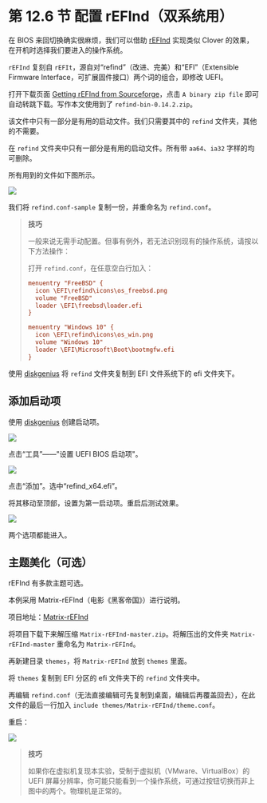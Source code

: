 # 第 12.6 节 配置 rEFInd（双系统用）

在 BIOS 来回切换确实很麻烦，我们可以借助 [rEFInd](https://www.rodsbooks.com/refind/) 实现类似 Clover 的效果，在开机时选择我们要进入的操作系统。

`rEFInd` 复刻自 `rEFIt`，源自对“refind”（改进、完美）和“EFI”（Extensible Firmware Interface，可扩展固件接口）两个词的组合，即修改 UEFI。

打开下载页面 [Getting rEFInd from Sourceforge](https://www.rodsbooks.com/refind/getting.html)，点击 `A binary zip file` 即可自动转跳下载。写作本文使用到了 `refind-bin-0.14.2.zip`。

该文件中只有一部分是有用的启动文件。我们只需要其中的 `refind` 文件夹，其他的不需要。

在 `refind` 文件夹中只有一部分是有用的启动文件。所有带 `aa64`、`ia32` 字样的均可删除。

所有用到的文件如下图所示。

![](../.gitbook/assets/shuang12.png)

我们将 `refind.conf-sample` 复制一份，并重命名为 `refind.conf`。


>**技巧**
>
>一般来说无需手动配置。但事有例外，若无法识别现有的操作系统，请按以下方法操作：
>
>打开 `refind.conf`，在任意空白行加入：
>
>```ini
>menuentry "FreeBSD" { 
>	icon \EFI\refind\icons\os_freebsd.png 
>	volume "FreeBSD"
>	loader \EFI\freebsd\loader.efi 
>}
>
>menuentry "Windows 10" { 
>	icon \EFI\refind\icons\os_win.png
>	volume "Windows 10"  
>	loader \EFI\Microsoft\Boot\bootmgfw.efi 
>}
>```

使用 [diskgenius](https://www.diskgenius.com/) 将 `refind` 文件夹复制到 EFI 文件系统下的 efi 文件夹下。

## 添加启动项

使用 [diskgenius](https://www.diskgenius.com/) 创建启动项。

![](../.gitbook/assets/shuang14.png)

点击“工具”——"设置 UEFI BIOS 启动项"。

![](../.gitbook/assets/shuang15.png)

点击“添加”。选中“refind_x64.efi”。

将其移动至顶部，设置为第一启动项。重启后测试效果。

![](../.gitbook/assets/shuang17.png)


两个选项都能进入。

## 主题美化（可选）

rEFInd 有多款主题可选。

本例采用 Matrix-rEFInd（电影《黑客帝国》）进行说明。

项目地址：[Matrix-rEFInd](https://github.com/Yannis4444/Matrix-rEFInd/)

将项目下载下来解压缩 `Matrix-rEFInd-master.zip`。将解压出的文件夹 `Matrix-rEFInd-master` 重命名为 `Matrix-rEFInd`。

再新建目录 `themes`，将 `Matrix-rEFInd` 放到 `themes` 里面。

将 `themes` 复制到 EFI 分区的 efi 文件夹下的 `refind` 文件夹中。

再编辑 `refind.conf`（无法直接编辑可先复制到桌面，编辑后再覆盖回去），在此文件的最后一行加入 `include themes/Matrix-rEFInd/theme.conf`。

重启：

![](../.gitbook/assets/shuang18.jpg)

>**技巧**
>
>如果你在虚拟机复现本实验，受制于虚拟机（VMware、VirtualBox）的 UEFI 屏幕分辨率，你可能只能看到一个操作系统，可通过按钮切换而非上图中的两个。物理机是正常的。
